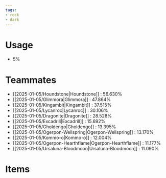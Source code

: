 ```yaml
---
tags:
- rock
- dark
---
```

# Usage
- 5%
# Teammates
- [[2025-01-05/Houndstone|Houndstone]] : 56.630%
- [[2025-01-05/Glimmora|Glimmora]] : 47.864%
- [[2025-01-05/Kingambit|Kingambit]] : 37.515%
- [[2025-01-05/Lycanroc|Lycanroc]] : 30.106%
- [[2025-01-05/Dragonite|Dragonite]] : 28.528%
- [[2025-01-05/Excadrill|Excadrill]] : 15.692%
- [[2025-01-05/Gholdengo|Gholdengo]] : 13.395%
- [[2025-01-05/Ogerpon-Wellspring|Ogerpon-Wellspring]] : 13.170%
- [[2025-01-05/Kommo-o|Kommo-o]] : 12.004%
- [[2025-01-05/Ogerpon-Hearthflame|Ogerpon-Hearthflame]] : 11.177%
- [[2025-01-05/Ursaluna-Bloodmoon|Ursaluna-Bloodmoon]] : 11.090%
# Items